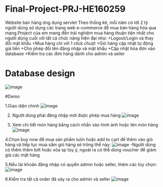 # Final-Project-PRJ-HE160259
Website bán hàng ứng dụng servlet
Theo thống kê, mỗi năm có tới 2 tỷ người dùng sử dụng các trang web e-commerce để mua bán hàng hóa qua mạng.Project của em mang đến trải nghiệm mua hàng thuận tiện nhất cho người dùng cuối với tất cả chức năng hiện đại như:
+Logout/Login và thay đổi mật khẩu 
+Mua hàng chỉ với 1 click chuột
+Giỏ hàng cập nhật tự động giá tiền
+Cho phép đổi tên đăng nhập và mặt khẩu
+Cập nhật hóa đơn vào database
+Kiểm tra các đơn hàng dành cho admin và seller 

# Database design 
![image](https://user-images.githubusercontent.com/100283929/156161559-240aadc1-f14e-4b38-aa50-71b2bb3c6027.png)

#Demo

1.Giao diện chính 
![image](https://user-images.githubusercontent.com/100283929/156138055-6f793046-4bb8-49d1-bdfa-6bf66e3f1a62.png)

2. Người dùng phải đăng nhập mới được phép mua hàng
![image](https://user-images.githubusercontent.com/100283929/156138556-7feb0c94-b277-48f3-831a-f0d1b1613be2.png)

3. Xem chi tiết món hàng bằng cách nhấn vào hình ảnh hoặc tên món hàng
![image](https://user-images.githubusercontent.com/100283929/156138280-9db301d6-c077-4176-8912-453e5b17de42.png)

4.Chọn buy now để mua sản phẩm luôn hoặc add to cart để thêm vào giỏ hàng và tiếp tục mua sắm
giỏ hàng sẽ trông thế này:
![image](https://user-images.githubusercontent.com/100283929/156140042-262d2655-aee7-4705-9c92-7da7e042aab5.png)
-Người dùng có thêm thêm bớt hoặc xóa sp tùy ý, ngoài ra có thể dùng voucher để giảm giá các mặt hàng

5.Nếu tài khoản đăng nhập có quyền admin hoặc seller, thêm các tùy chọn:
![image](https://user-images.githubusercontent.com/100283929/156160745-b6e0d12a-94c9-432d-9211-3c5432997d8c.png)

6.Kiểm tra tất cả order đã xảy ra cho admin và seller 
![image](https://user-images.githubusercontent.com/100283929/156161656-66a2ce65-498d-4445-b436-002002e1d0c6.png)

